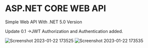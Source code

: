 # ASP.NET CORE WEB API
 Simple Web API With .NET 5.0 Version
 
 Update 0.1
 ->JWT Authorization and Authentication added.
 
![Screenshot 2023-01-22 173525](https://user-images.githubusercontent.com/58585164/213922459-28c2e396-5507-4c13-9505-bb3805d99489.jpg)
![Screenshot 2023-01-22 173535](https://user-images.githubusercontent.com/58585164/213922464-ab6a992b-3517-4f47-a0db-b36a5072d579.jpg)
